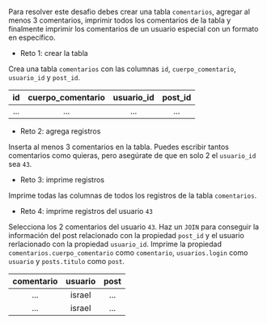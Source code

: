 Para resolver este desafio debes crear una tabla `comentarios`, agregar al menos 3 comentarios, imprimir todos los comentarios de la tabla y finalmente imprimir los comentarios de un usuario especial con un formato en específico.

- Reto 1: crear la tabla

Crea una tabla `comentarios` con las columnas `id`, `cuerpo_comentario`, `usuario_id` y `post_id`.

| id  | cuerpo_comentario | usuario_id | post_id |
|:---:|:-----------------:|:----------:|:-------:|
| ... |       ...         |    ...     |   ...   |

- Reto 2: agrega registros

Inserta al menos 3 comentarios en la tabla. Puedes escribir tantos comentarios como quieras, pero asegúrate de que en solo 2 el `usuario_id` sea `43`.

- Reto 3: imprime registros

Imprime todas las columnas de todos los registros de la tabla `comentarios`.

- Reto 4: imprime registros del usuario `43`

Selecciona los 2 comentarios del usuario `43`. Haz un `JOIN` para conseguir la información del post relacionado con la propiedad `post_id` y el usuario rerlacionado con la propiedad `usuario_id`. Imprime la propiedad `comentarios.cuerpo_comentario` como `comentario`, `usuarios.login` como `usuario` y `posts.titulo` como `post`.

| comentario | usuario | post |
|:----------:|:-------:|:----:|
|    ...     |  israel |  ... |
|    ...     |  israel |  ... |
